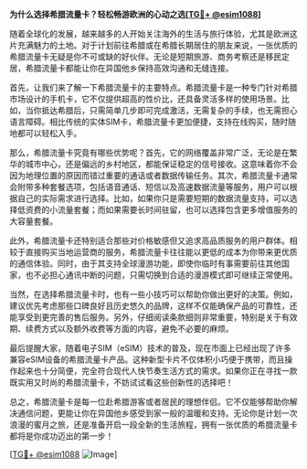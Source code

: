 **为什么选择希腊流量卡？轻松畅游欧洲的心动之选[[TG💪+ @esim1088](https://t.me/s/esim1088)]**

随着全球化的发展，越来越多的人开始关注海外的生活与旅行体验，尤其是欧洲这片充满魅力的土地。对于计划前往希腊或在希腊长期居住的朋友来说，一张优质的希腊流量卡无疑是你不可或缺的好伙伴。无论是短期旅游、商务考察还是移民定居，希腊流量卡都能让你在异国他乡保持高效沟通和无缝连接。

首先，让我们来了解一下希腊流量卡的主要特点。希腊流量卡是一种专门针对希腊市场设计的手机卡，它不仅提供超高的性价比，还具备灵活多样的使用场景。比如，当你抵达希腊后，只需简单几步即可完成激活，无需复杂的手续，也无需担心语言障碍。相比传统的实体SIM卡，希腊流量卡更加便捷，支持在线购买，随时随地都可以轻松入手。

那么，希腊流量卡究竟有哪些优势呢？首先，它的网络覆盖非常广泛，无论是在繁华的城市中心，还是偏远的乡村地区，都能保证稳定的信号接收。这意味着你不会因为地理位置的原因而错过重要的通话或者数据传输任务。其次，希腊流量卡通常会附带多种套餐选项，包括语音通话、短信以及高速数据流量等服务，用户可以根据自己的实际需求进行选择。比如，如果你只是需要短期的数据流量支持，可以选择低资费的小流量套餐；而如果需要长时间驻留，也可以选择包含更多增值服务的大容量套餐。

此外，希腊流量卡还特别适合那些对价格敏感但又追求高品质服务的用户群体。相较于直接购买当地运营商的服务，希腊流量卡往往能以更低的成本为你带来更优质的通信体验。同时，由于其支持全球漫游功能，即使你临时有事需要前往其他国家，也不必担心通讯中断的问题，只需切换到合适的漫游模式即可继续正常使用。

当然，在选择希腊流量卡时，也有一些小技巧可以帮助你做出更好的决策。例如，建议优先考虑那些口碑良好且历史悠久的品牌，这样不仅能确保产品的可靠性，还能享受到更完善的售后服务。另外，仔细阅读条款细则非常重要，特别是关于有效期、续费方式以及额外收费等方面的内容，避免不必要的麻烦。

最后提醒大家，随着电子SIM（eSIM）技术的普及，现在市面上已经出现了许多兼容eSIM设备的希腊流量卡产品。这种新型卡片不仅体积小巧便于携带，而且操作起来也十分简便，完全符合现代人快节奏生活方式的需求。如果你正在寻找一款既实用又时尚的希腊流量卡，不妨试试看这些创新性的选择吧！

总之，希腊流量卡是每一位赴希腊游客或者居民的理想伴侣。它不仅能够帮助你解决通信问题，更能让你在异国他乡感受到家一般的温暖和支持。无论你是计划一次浪漫的蜜月之旅，还是准备开启一段全新的生活旅程，拥有一张优质的希腊流量卡都将是你成功迈出的第一步！

[[TG💪+ @esim1088](https://t.me/s/esim1088) ![Image](https://i.postimg.cc/4NQfJmqS/Snipaste-2025-05-13-00-14-12.png)]